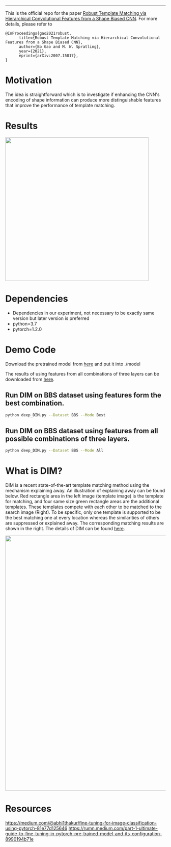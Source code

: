 ***
This is the official repo for the paper [Robust Template Matching via Hierarchical Convolutional Features from a Shape Biased CNN](https://arxiv.org/abs/2007.15817). For more details, please refer to 

```
@InProceedings{gao2021robust,
      title={Robust Template Matching via Hierarchical Convolutional Features from a Shape Biased CNN}, 
      author={Bo Gao and M. W. Spratling},
      year={2021},
      eprint={arXiv:2007.15817},
}
```
# Motivation
The idea is straightforward which is to investigate if enhancing the CNN's encoding of shape information can produce more distinguishable features that improve the performance of template matching. 
# Results 
<img src="https://raw.githubusercontent.com/iminfine/Deep-DIM/master/figure/results.PNG" width="450"/> 

# Dependencies
- Dependencies in our experiment, not necessary to be exactly same version but later version is preferred
- python=3.7
- pytorch=1.2.0
# Demo Code
Download the pretrained model from [here](https://drive.google.com/file/d/1bx2oDhnD9gUA5jhzgGXRmynhh4XPyBGV/view?usp=sharing) and put it into ./model 

The results of using features from all combinations of three layers can be downloaded from [here](https://drive.google.com/file/d/1b4O1At_q7Q-Ib6drlLFEcv5iSY4O4uBx/view?usp=sharing).
## Run DIM on BBS dataset using features form the best combination.
```bash
python deep_DIM.py --Dataset BBS --Mode Best 
```
## Run DIM on BBS dataset using features from all possible combinations of three layers.
```bash
python deep_DIM.py --Dataset BBS --Mode All 
```

# What is DIM?
DIM is a recent state-of-the-art template matching method using the mechanism explaining away. An illustration of explaining away can be found below. Red rectangle area in the left image (template image) is the template for matching, and four same size green rectangle areas are the additional templates. These templates compete with each other to be matched to the search image (Right). To be specific, only one template is supported to be the best matching one at every location whereas the similarities of others are suppressed or explained away. The corresponding matching results are shown in the right. The details of DIM can be found [here](https://nms.kcl.ac.uk/michael.spratling/Doc/dim_patchmatching.pdf).

<img src="https://raw.githubusercontent.com/iminfine/Deep-DIM/master/figure/DIM.png" width="800"/> 


# Resources
https://medium.com/@abhi1thakur/fine-tuning-for-image-classification-using-pytorch-81e77d125646
https://rumn.medium.com/part-1-ultimate-guide-to-fine-tuning-in-pytorch-pre-trained-model-and-its-configuration-8990194b71e

